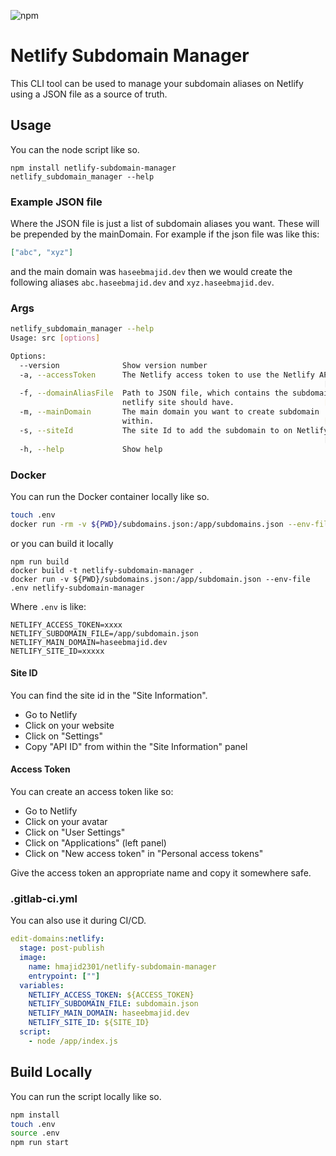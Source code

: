 ![npm](https://img.shields.io/npm/v/netlify-subdomain-manager)

# Netlify Subdomain Manager

This CLI tool can be used to manage your subdomain aliases on Netlify using a JSON file as a
source of truth.

## Usage

You can the node script like so.

```
npm install netlify-subdomain-manager
netlify_subdomain_manager --help
```

### Example JSON file

Where the JSON file is just a list of subdomain aliases you want. These will be prepended
by the mainDomain. For example if the json file was like this:

```json
["abc", "xyz"]
```

and the main domain was `haseebmajid.dev` then we would create the following aliases
`abc.haseebmajid.dev` and `xyz.haseebmajid.dev`.


### Args

```bash
netlify_subdomain_manager --help
Usage: src [options]

Options:
  --version              Show version number                           [boolean]
  -a, --accessToken      The Netlify access token to use the Netlify API.
                                                                      [required]
  -f, --domainAliasFile  Path to JSON file, which contains the subdomain the
                         netlify site should have.                    [required]
  -m, --mainDomain       The main domain you want to create subdomain
                         within.                                      [required]
  -s, --siteId           The site Id to add the subdomain to on Netlify.
                                                                      [required]
  -h, --help             Show help                                     [boolean]
```

### Docker

You can run the Docker container locally like so.

```bash
touch .env
docker run -rm -v ${PWD}/subdomains.json:/app/subdomains.json --env-file .env hmajid2301/netlify-subdomain-manager
```

or you can build it locally

```
npm run build
docker build -t netlify-subdomain-manager .
docker run -v ${PWD}/subdomains.json:/app/subdomain.json --env-file .env netlify-subdomain-manager
```

Where `.env` is like:

```.env
NETLIFY_ACCESS_TOKEN=xxxx
NETLIFY_SUBDOMAIN_FILE=/app/subdomain.json
NETLIFY_MAIN_DOMAIN=haseebmajid.dev
NETLIFY_SITE_ID=xxxxx
```

#### Site ID

You can find the site id in the "Site Information".

* Go to Netlify
* Click on your website
* Click on "Settings" 
* Copy "API ID" from within the "Site Information" panel

#### Access Token

You can create an access token like so:

* Go to Netlify
* Click on your avatar
* Click on "User Settings"
* Click on "Applications" (left panel)
* Click on "New access token" in "Personal access tokens"

Give the access token an appropriate name and copy it somewhere safe.

### .gitlab-ci.yml

You can also use it during CI/CD.

```yaml
edit-domains:netlify:
  stage: post-publish
  image:
    name: hmajid2301/netlify-subdomain-manager
    entrypoint: [""]
  variables:
    NETLIFY_ACCESS_TOKEN: ${ACCESS_TOKEN}
    NETLIFY_SUBDOMAIN_FILE: subdomain.json
    NETLIFY_MAIN_DOMAIN: haseebmajid.dev
    NETLIFY_SITE_ID: ${SITE_ID}
  script:
    - node /app/index.js
```

## Build Locally

You can run the script locally like so.

```bash
npm install
touch .env
source .env
npm run start
```